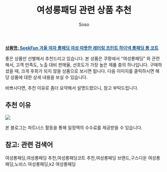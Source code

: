 ﻿---
layout: post
title:  "여성롱패딩 관련 상품 추천"
author: Soso
categories: [ 패션의류 ]
tags: [여성롱패딩,여성롱패딩 추천,여성롱패딩코트 추천,여성롱패딩 브랜드,구스다운 여성롱패딩,노비스 여성롱패딩,k2 여성롱패딩]
image: https://ads-partners.coupang.com/image1/sPTFMT1MQD6mGNJ2sIZMJsmPlSkJ_t1UstO72D0naB9_OXcEUXpwdtYmi49JB4AoMqlhmwBxXXstWZpNPH1zM_DSOI64gR9cogfyeishLtTKjdagkKRjNZjZ2rGd0-q_16mN_fHMBROKVS3s-wzMGO2b23JVHKYqH2ozHEyQcFFxjOzetf9PSyLanSZJv7JrCIQM-uZWACaArB_AMJghepPM9Y0dgRR5OKRPIYM5chX0R7AnfazvIcyFd67WVklkVz7qkbASyo6-L3y1bYjdeMwX3yZ1k3Eg1N6MekpqpRA= 
description: "쿠팡에서 여성롱패딩 관련 상품으로 가장 고객 선호도가 높은 제품 중 하나입니다."
---

<a href="https://link.coupang.com/re/AFFSDP?lptag=AF5673682&pageKey=7566131652&itemId=19943976137&vendorItemId=87053231499&traceid=V0-153-26adb4e412452c46&requestid=20231116175220579315319492&token=31850C%7CMIXED"><b>상품명: <font color='#01579B'>SeekFun 겨울 여자 롱패딩 여성 따뜻한 레터링 프린트 하이넥 롱패딩 롱 코트</font></b></a>

좋은 상품만 선별해서 추천드리고 있습니다.
본 상품은 쿠팡에서 "여성롱패딩" 와 관련해서, 고객 만족도, 노출 대비 판매율, 선호도가 가장 높은 제품 중의 하나입니다.
구매하셨을 때, 크게 후회가 되지 않을 상품으로 보시면 됩니다. 
다음 이미지를 클릭하시면 해당 상품에 대한 상세 내용을 보실 수 있습니다.

바쁘시다면, 추천 이유로 좀더 요약해서 설명드렸으니, 참고 부탁드립니다.

## 추천 이유 

<a href="https://link.coupang.com/re/AFFSDP?lptag=AF5673682&pageKey=7566131652&itemId=19943976137&vendorItemId=87053231499&traceid=V0-153-26adb4e412452c46&requestid=20231116175220579315319492&token=31850C%7CMIXED"><img src="https://thumbnail8.coupangcdn.com/thumbnails/remote/q89/image/vendor_inventory/064e/131862544f3ceac434ff49561b8655d43f071b5e72ef341fccbca0e08fbf.jpg"></a> 

본 블로그는 파트너스 활동을 통해 일정액의 수수료를 제공받을 수 있습니다.

## 참고: 관련 검색어    
여성롱패딩,여성롱패딩 추천,여성롱패딩코트 추천,여성롱패딩 브랜드,구스다운 여성롱패딩,노비스 여성롱패딩,k2 여성롱패딩